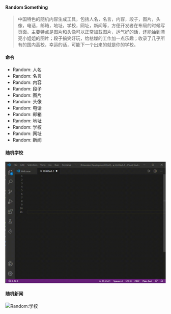 

#### Random Something

> 中国特色的随机内容生成工具，包括人名，名言，内容，段子，图片，头像，电话，邮箱，地址，学校，网址，新闻等，方便开发者在布局的时候写页面。主要特点是图片和头像可以正常加载图片，运气好的话，还能抽到漂亮小姐姐的图片；段子搞笑好玩，给枯燥的工作加一点乐趣；收录了几乎所有的国内高校，幸运的话，可能下一个出来的就是你的学校。

#### 命令
* Random: 人名
* Random: 名言
* Random: 内容
* Random: 段子
* Random: 图片
* Random: 头像
* Random: 电话
* Random: 邮箱
* Random: 地址
* Random: 学校
* Random: 网址
* Random: 新闻

#### 随机学校
![Random:学校](images/school.gif)

#### 随机新闻
![Random:学校](images/news.gif)
